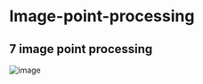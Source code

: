 # Image-point-processing
## 7 image point processing
![image](https://github.com/fredliao2621/Image-point-processing/assets/110581728/7628217e-6788-4666-8344-79ae64188487)
